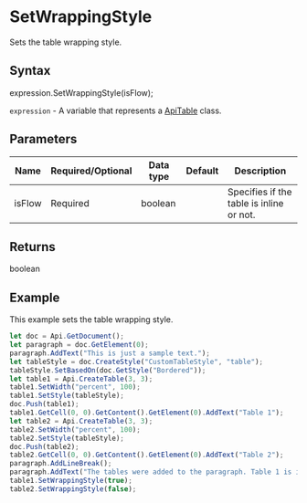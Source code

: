 # SetWrappingStyle

Sets the table wrapping style.

## Syntax

expression.SetWrappingStyle(isFlow);

`expression` - A variable that represents a [ApiTable](../ApiTable.md) class.

## Parameters

| **Name** | **Required/Optional** | **Data type** | **Default** | **Description** |
| ------------- | ------------- | ------------- | ------------- | ------------- |
| isFlow | Required | boolean |  | Specifies if the table is inline or not. |

## Returns

boolean

## Example

This example sets the table wrapping style.

```javascript
let doc = Api.GetDocument();
let paragraph = doc.GetElement(0);
paragraph.AddText("This is just a sample text.");
let tableStyle = doc.CreateStyle("CustomTableStyle", "table");
tableStyle.SetBasedOn(doc.GetStyle("Bordered"));
let table1 = Api.CreateTable(3, 3);
table1.SetWidth("percent", 100);
table1.SetStyle(tableStyle);
doc.Push(table1);
table1.GetCell(0, 0).GetContent().GetElement(0).AddText("Table 1");
let table2 = Api.CreateTable(3, 3);
table2.SetWidth("percent", 100);
table2.SetStyle(tableStyle);
doc.Push(table2);
table2.GetCell(0, 0).GetContent().GetElement(0).AddText("Table 2");
paragraph.AddLineBreak();
paragraph.AddText("The tables were added to the paragraph. Table 1 is inline and Table 2 is not.");
table1.SetWrappingStyle(true);
table2.SetWrappingStyle(false);
```
